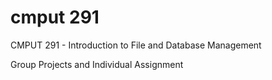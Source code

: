 # cmput 291 

CMPUT 291 - Introduction to File and Database Management

Group Projects and Individual Assignment

